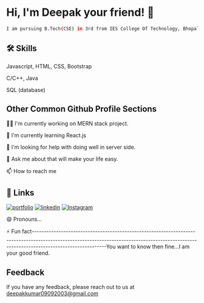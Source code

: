  
# Hi, I'm Deepak your friend! 👋
```bash
I am pursuing B.Tech(CSE) in 3rd from IES College Of Technology, Bhopal, MP.
```


## 🛠 Skills

Javascript, HTML, CSS, Bootstrap

C/C++, Java

SQL (database)


## Other Common Github Profile Sections
👩‍💻 I'm currently working on MERN stack project.

🧠 I'm currently learning React.js

 

🤔 I'm looking for help with doing well in server side.

💬 Ask me about that will make your life easy.

📫 How to reach me
## 🔗 Links
[![portfolio](https://img.shields.io/badge/my_portfolio-000?style=for-the-badge&logo=ko-fi&logoColor=white)](https://againdeepakprofile2.netlify.app/)
[![linkedin](https://img.shields.io/badge/linkedin-0A66C2?style=for-the-badge&logo=linkedin&logoColor=white)](https://www.linkedin.com/in/deepak-kumar-4766b9237/)
[![Instagram](https://img.shields.io/badge/instagram-1DA1F2?style=for-the-badge&logo=twitter&logoColor=white)](https://www.com/)


😄 Pronouns...

⚡️ Fun fact------------------------------------------------------------------------------------------------------------------------------------------------------------------------------------------You want to know then fine...I am your good friend.


## Feedback

If you have any feedback, please reach out to us at 
deepakkumar09092003@gmail.com
